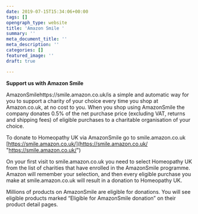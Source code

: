 ```yaml
---
date: 2019-07-15T15:34:06+00:00
tags: []
opengraph_type: website
title: 'Amazon Smile '
summary: ''
meta_document_title: ''
meta_description: ''
categories: []
featured_image: ''
draft: true

---
```

**Support us with Amazon Smile**

AmazonSmilehttps://smile.amazon.co.uk/is a simple and automatic way for you to support a charity of your choice every time you shop at Amazon.co.uk, at no cost to you. When you shop using AmazonSmile the company donates 0.5% of the net purchase price (excluding VAT, returns and shipping fees) of eligible purchases to a charitable organisation of your choice.

To donate to Homeopathy UK via AmazonSmile go to smile.amazon.co.uk [https://smile.amazon.co.uk/](https://smile.amazon.co.uk/ "https://smile.amazon.co.uk/")

On your first visit to smile.amazon.co.uk you need to select Homeopathy UK from the list of charities that have enrolled in the AmazonSmile programme. Amazon will remember your selection, and then every eligible purchase you make at smile.amazon.co.uk will result in a donation to Homeopathy UK.

Millions of products on AmazonSmile are eligible for donations. You will see eligible products marked “Eligible for AmazonSmile donation” on their product detail pages.